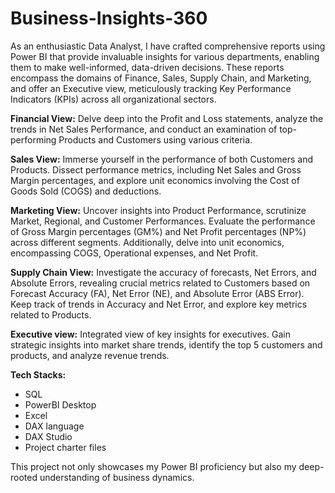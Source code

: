 # Business-Insights-360
 
As an enthusiastic Data Analyst, I have crafted comprehensive reports using Power BI that provide invaluable insights for various departments, enabling them to make well-informed, data-driven decisions. These reports encompass the domains of Finance, Sales, Supply Chain, and Marketing, and offer an Executive view, meticulously tracking Key Performance Indicators (KPIs) across all organizational sectors.

**Financial View:** Delve deep into the Profit and Loss statements, analyze the trends in Net Sales Performance, and conduct an examination of top-performing Products and Customers using various criteria.

**Sales View:** Immerse yourself in the performance of both Customers and Products. Dissect performance metrics, including Net Sales and Gross Margin percentages, and explore unit economics involving the Cost of Goods Sold (COGS) and deductions.

**Marketing View:** Uncover insights into Product Performance, scrutinize Market, Regional, and Customer Performances. Evaluate the performance of Gross Margin percentages (GM%) and Net Profit percentages (NP%) across different segments. Additionally, delve into unit economics, encompassing COGS, Operational expenses, and Net Profit.

**Supply Chain View:** Investigate the accuracy of forecasts, Net Errors, and Absolute Errors, revealing crucial metrics related to Customers based on Forecast Accuracy (FA), Net Error (NE), and Absolute Error (ABS Error). Keep track of trends in Accuracy and Net Error, and explore key metrics related to Products.

**Executive view:** Integrated view of key insights for executives. Gain strategic insights into market share trends, identify the top 5 customers and products, and analyze revenue trends.

**Tech Stacks:**
* SQL
* PowerBI Desktop
* Excel
* DAX language
* DAX Studio
* Project charter files

This project not only showcases my Power BI proficiency but also my deep-rooted understanding of business dynamics.
